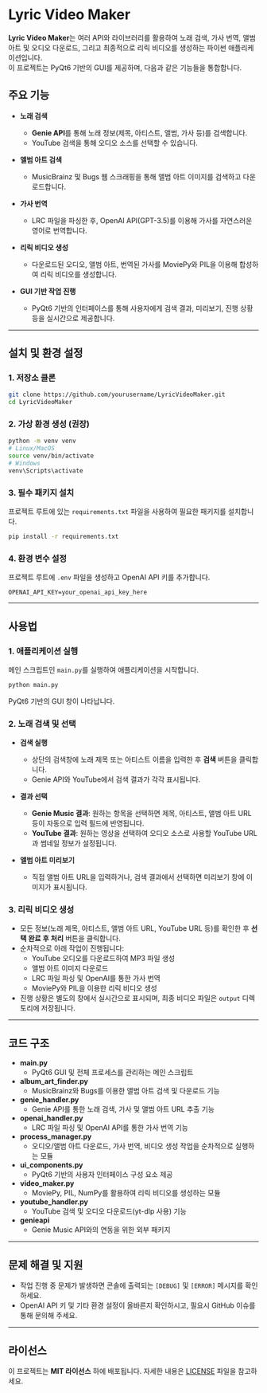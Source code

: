 # Lyric Video Maker

**Lyric Video Maker**는 여러 API와 라이브러리를 활용하여 노래 검색, 가사 번역, 앨범 아트 및 오디오 다운로드, 그리고 최종적으로 리릭 비디오를 생성하는 파이썬 애플리케이션입니다.  
이 프로젝트는 PyQt6 기반의 GUI를 제공하며, 다음과 같은 기능들을 통합합니다.

## 주요 기능

- **노래 검색**  
  - **Genie API**를 통해 노래 정보(제목, 아티스트, 앨범, 가사 등)를 검색합니다.
  - YouTube 검색을 통해 오디오 소스를 선택할 수 있습니다.

- **앨범 아트 검색**  
  - MusicBrainz 및 Bugs 웹 스크래핑을 통해 앨범 아트 이미지를 검색하고 다운로드합니다.

- **가사 번역**  
  - LRC 파일을 파싱한 후, OpenAI API(GPT-3.5)를 이용해 가사를 자연스러운 영어로 번역합니다.

- **리릭 비디오 생성**  
  - 다운로드된 오디오, 앨범 아트, 번역된 가사를 MoviePy와 PIL을 이용해 합성하여 리릭 비디오를 생성합니다.

- **GUI 기반 작업 진행**  
  - PyQt6 기반의 인터페이스를 통해 사용자에게 검색 결과, 미리보기, 진행 상황 등을 실시간으로 제공합니다.

---

## 설치 및 환경 설정

### 1. 저장소 클론

```bash
git clone https://github.com/yourusername/LyricVideoMaker.git
cd LyricVideoMaker
```

### 2. 가상 환경 생성 (권장)

```bash
python -m venv venv
# Linux/MacOS
source venv/bin/activate
# Windows
venv\Scripts\activate
```

### 3. 필수 패키지 설치

프로젝트 루트에 있는 `requirements.txt` 파일을 사용하여 필요한 패키지를 설치합니다.

```bash
pip install -r requirements.txt
```

### 4. 환경 변수 설정

프로젝트 루트에 `.env` 파일을 생성하고 OpenAI API 키를 추가합니다.

```env
OPENAI_API_KEY=your_openai_api_key_here
```

---

## 사용법

### 1. 애플리케이션 실행

메인 스크립트인 `main.py`를 실행하여 애플리케이션을 시작합니다.

```bash
python main.py
```

PyQt6 기반의 GUI 창이 나타납니다.

### 2. 노래 검색 및 선택

- **검색 실행**  
  - 상단의 검색창에 노래 제목 또는 아티스트 이름을 입력한 후 **검색** 버튼을 클릭합니다.
  - Genie API와 YouTube에서 검색 결과가 각각 표시됩니다.

- **결과 선택**  
  - **Genie Music 결과**: 원하는 항목을 선택하면 제목, 아티스트, 앨범 아트 URL 등이 자동으로 입력 필드에 반영됩니다.
  - **YouTube 결과**: 원하는 영상을 선택하여 오디오 소스로 사용할 YouTube URL과 썸네일 정보가 설정됩니다.

- **앨범 아트 미리보기**  
  - 직접 앨범 아트 URL을 입력하거나, 검색 결과에서 선택하면 미리보기 창에 이미지가 표시됩니다.

### 3. 리릭 비디오 생성

- 모든 정보(노래 제목, 아티스트, 앨범 아트 URL, YouTube URL 등)를 확인한 후 **선택 완료 후 처리** 버튼을 클릭합니다.
- 순차적으로 아래 작업이 진행됩니다:
  - YouTube 오디오를 다운로드하여 MP3 파일 생성
  - 앨범 아트 이미지 다운로드
  - LRC 파일 파싱 및 OpenAI를 통한 가사 번역
  - MoviePy와 PIL을 이용한 리릭 비디오 생성
- 진행 상황은 별도의 창에서 실시간으로 표시되며, 최종 비디오 파일은 `output` 디렉토리에 저장됩니다.

---

## 코드 구조

- **main.py**  
  - PyQt6 GUI 및 전체 프로세스를 관리하는 메인 스크립트
- **album_art_finder.py**  
  - MusicBrainz와 Bugs를 이용한 앨범 아트 검색 및 다운로드 기능
- **genie_handler.py**  
  - Genie API를 통한 노래 검색, 가사 및 앨범 아트 URL 추출 기능
- **openai_handler.py**  
  - LRC 파일 파싱 및 OpenAI API를 통한 가사 번역 기능
- **process_manager.py**  
  - 오디오/앨범 아트 다운로드, 가사 번역, 비디오 생성 작업을 순차적으로 실행하는 모듈
- **ui_components.py**  
  - PyQt6 기반의 사용자 인터페이스 구성 요소 제공
- **video_maker.py**  
  - MoviePy, PIL, NumPy를 활용하여 리릭 비디오를 생성하는 모듈
- **youtube_handler.py**  
  - YouTube 검색 및 오디오 다운로드(yt-dlp 사용) 기능
- **genieapi**  
  - Genie Music API와의 연동을 위한 외부 패키지

---

## 문제 해결 및 지원

- 작업 진행 중 문제가 발생하면 콘솔에 출력되는 `[DEBUG]` 및 `[ERROR]` 메시지를 확인하세요.
- OpenAI API 키 및 기타 환경 설정이 올바른지 확인하시고, 필요시 GitHub 이슈를 통해 문의해 주세요.

---

## 라이선스

이 프로젝트는 **MIT 라이선스** 하에 배포됩니다. 자세한 내용은 [LICENSE](LICENSE) 파일을 참고하세요.
